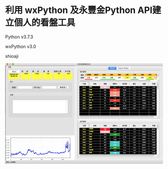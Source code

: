 # 利用 wxPython 及永豐金Python API建立個人的看盤工具

Python v3.7.3

wxPython v3.0

shioaji

![image](https://github.com/lancewang118/stocks/blob/main/%E8%9E%A2%E5%B9%95%E5%BF%AB%E7%85%A7%202024-01-30%20%E4%B8%8B%E5%8D%888.05.17.png)
